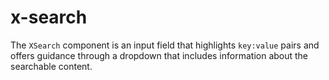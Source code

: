 # x-search

The `XSearch` component is an input field that highlights `key:value` pairs and offers guidance through a dropdown that includes information about the searchable content.

<Story height="600">
  <search>
    <form>
      <XSearch
        name="search"
        :search-regex="/\S+/"
        placeholder="Filter by name, protocol, service or tag..."
        :default-value="route.params.search"
        :keys="['name', 'protocol', 'service', 'tag']"
      />
    </form>
  </search>
</Story>
